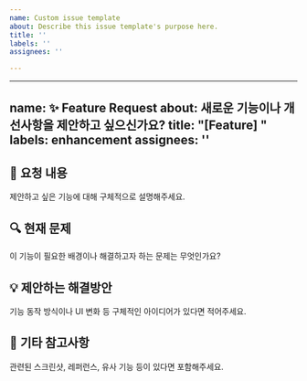 ```yaml
---
name: Custom issue template
about: Describe this issue template's purpose here.
title: ''
labels: ''
assignees: ''

---
```


---
name: ✨ Feature Request
about: 새로운 기능이나 개선사항을 제안하고 싶으신가요?
title: "[Feature] "
labels: enhancement
assignees: ''
---

## 📝 요청 내용
제안하고 싶은 기능에 대해 구체적으로 설명해주세요.

## 🔍 현재 문제
이 기능이 필요한 배경이나 해결하고자 하는 문제는 무엇인가요?

## 💡 제안하는 해결방안
기능 동작 방식이나 UI 변화 등 구체적인 아이디어가 있다면 적어주세요.

## 📌 기타 참고사항
관련된 스크린샷, 레퍼런스, 유사 기능 등이 있다면 포함해주세요.

